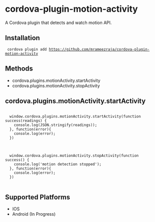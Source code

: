 
cordova-plugin-motion-activity
====================

A Cordova plugin that detects and watch motion API. 

Installation
------------

<code> cordova plugin add https://github.com/mrameezraja/cordova-plugin-motion-activity </code>


Methods
-------
- cordova.plugins.motionActivity.startActivity
- cordova.plugins.motionActivity.stopActivity


cordova.plugins.motionActivity.startActivity
-----------------------------------

<pre>
<code>
  window.cordova.plugins.motionActivity.startActivity(function success(readings) {
    console.log(JSON.stringify(readings));
  }, function(error){
    console.log(error);
  })
</code>
</pre>

<pre>
<code>
  window.cordova.plugins.motionActivity.stopActivity(function success() {
    console.log('motion detection stopped');
  }, function(error){
    console.log(error);
  })
</code>
</pre>

Supported Platforms
-------------------

- IOS
- Android (In Progress)

